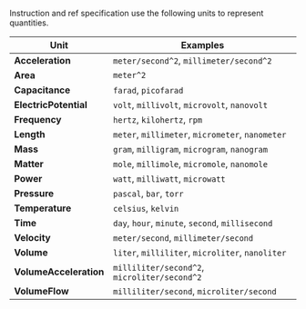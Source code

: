 Instruction and ref specification use the following units to represent quantities.

| Unit                   | Examples
|-                       |-
| **Acceleration**       | `meter/second^2`, `millimeter/second^2`
| **Area**               | `meter^2`
| **Capacitance**        | `farad`, `picofarad`
| **ElectricPotential**  | `volt`, `millivolt`, `microvolt`, `nanovolt`
| **Frequency**          | `hertz`, `kilohertz`, `rpm`
| **Length**             | `meter`, `millimeter`, `micrometer`, `nanometer`
| **Mass**               | `gram`, `milligram`, `microgram`, `nanogram`
| **Matter**             | `mole`, `millimole`, `micromole`, `nanomole`
| **Power**              | `watt`, `milliwatt`, `microwatt`
| **Pressure**           | `pascal`, `bar`, `torr`
| **Temperature**        | `celsius`, `kelvin`
| **Time**               | `day`, `hour`, `minute`, `second`, `millisecond`
| **Velocity**           | `meter/second`, `millimeter/second`
| **Volume**             | `liter`, `milliliter`, `microliter`, `nanoliter`
| **VolumeAcceleration** | `milliliter/second^2`, `microliter/second^2`
| **VolumeFlow**         | `milliliter/second`, `microliter/second`
